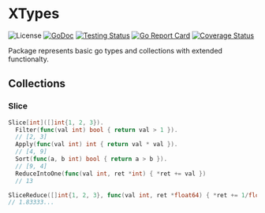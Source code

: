 # XTypes

![License](https://img.shields.io/github/license/demdxx/xtypes)
[![GoDoc](https://godoc.org/github.com/demdxx/xtypes?status.svg)](https://godoc.org/github.com/demdxx/xtypes)
[![Testing Status](https://github.com/demdxx/xtypes/workflows/Tests/badge.svg)](https://github.com/demdxx/xtypes/actions?workflow=Tests)
[![Go Report Card](https://goreportcard.com/badge/github.com/demdxx/xtypes)](https://goreportcard.com/report/github.com/demdxx/xtypes)
[![Coverage Status](https://coveralls.io/repos/github/demdxx/xtypes/badge.svg?branch=main)](https://coveralls.io/github/demdxx/xtypes?branch=main)

Package represents basic go types and collections with extended functionalty.

## Collections

### Slice

```go
Slice[int]([]int{1, 2, 3}).
  Filter(func(val int) bool { return val > 1 }).
  // [2, 3]
  Apply(func(val int) int { return val * val }).
  // [4, 9]
  Sort(func(a, b int) bool { return a > b }).
  // [9, 4]
  ReduceIntoOne(func(val int, ret *int) { *ret += val })
  // 13

SliceReduce([]int{1, 2, 3}, func(val int, ret *float64) { *ret += 1/float64(val) })
// 1.83333...
```
